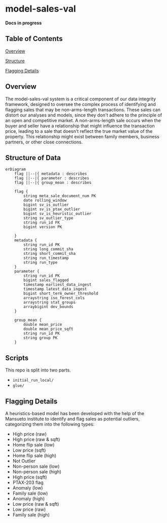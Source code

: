 # model-sales-val

**Docs in progress**


## Table of Contents

[Overview](https://github.com/ccao-data/model-sales-val#overview)

[Structure](https://github.com/ccao-data/model-sales-val#structure)

[Flagging Details](https://github.com/ccao-data/model-sales-val#flagging-details)

## Overview
The model-sales-val system is a critical component of our data integrity framework, designed to oversee the complex process of identifying and flagging sales that may be non-arms-length transactions. These sales can distort our analyses and models, since they don't adhere to the principle of an open and competitive market. A non-arms-length sale occurs when the buyer and seller have a relationship that might influence the transaction price, leading to a sale that doesn't reflect the true market value of the property. This relationship might exist between family members, business partners, or other close connections.

## Structure of Data

``` mermaid
erDiagram
    flag ||--|{ metadata : describes
    flag ||--|{ parameter : describes
    flag ||--|{ group_mean : describes
    
    flag {
        string meta_sale_document_num PK
        date rolling_window
        bigint sv_is_outlier
        bigint sv_is_ptax_outlier
        bigint sv_is_heuristic_outlier
        string sv_outlier_type
        string run_id FK
        bigint version PK

    }
    metadata {
        string run_id PK
        string long_commit_sha
        string short_commit_sha
        string run_timestamp
        string run_type
    }
    parameter {
        string run_id PK
        bigint sales_flagged
        timestamp earliest_data_ingest
        timestamp latest_data_ingest 
        bigint short_term_owner_threshold
        arraystring iso_forest_cols
        arraystring stat_groups
        arraybigint dev_bounds
    }

    group_mean {
        double mean_price
        double mean_price_sqft
        string run_id PK
        string group PK
    }
```

## Scripts
This repo is split into two parts.
* `initial_run_local/`
* `glue/`

## Flagging Details

A heuristics-based model has been developed with the help of the Mansueto institute to identify and flag sales as potential outliers, categorizing them into the following types:

* High price (raw)
* High price (raw & sqft)
* Home flip sale (low)
* Low price (sqft)
* Home flip sale (high)
* Not Outlier
* Non-person sale (low)
* Non-person sale (high)
* High price (sqft)
* PTAX-203 flag
* Anomaly (low)
* Family sale (low)
* Anomaly (high)
* Low price (raw & sqft)
* Low price (raw)
* Family sale (high)



